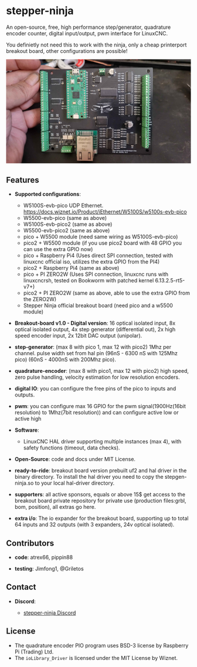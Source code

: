 # stepper-ninja

An open-source, free, high performance step/generator, quadrature encoder counter, digital input/output, pwm interface for LinuxCNC.

You definietly not need this to work with the ninja, only a cheap printerport breakout board, other configurations are possible!

![official breakout board](docs/20250812_165926.jpg)

## Features

- **Supported configurations**:

  - W5100S-evb-pico UDP Ethernet. <https://docs.wiznet.io/Product/iEthernet/W5100S/w5100s-evb-pico>
  - W5500-evb-pico (same as above)
  - W5100S-evb-pico2 (same as above)
  - W5500-evb-pico2 (same as above)
  - pico + W5500 module (need same wiring as W5100S-evb-pico)
  - pico2 + W5500 module (if you use pico2 board with 48 GPIO you can use the extra GPIO now)
  - pico + Raspberry Pi4 (Uses direct SPI connection, tested with linuxcnc official iso, utilizes the extra GPIO from the PI4)
  - pico2 + Raspberry Pi4 (same as above)
  - pico + PI ZERO2W (Uses SPI connection, linuxcnc runs with linuxcncrsh, tested on Bookworm with patched kernel 6.13.2.5-rt5-v7+)
  - pico2 + PI ZERO2W (same as above, able to use the extra GPIO from the ZERO2W)
  - Stepper Ninja official breakout board (need pico and a w5500 module)

- **Breakout-board v1.0 - Digital version**: 16 optical isolated input, 8x optical isolated output, 4x step generator (differential out), 2x high speed encoder input, 2x 12bit DAC output (unipolar).

- **step-generator**: (max 8 with pico 1, max 12 with pico2) 1Mhz per channel. pulse width set from hal pin (96nS - 6300 nS with 125Mhz pico) (60nS - 4000nS with 200Mhz pico).

- **quadrature-encoder**: (max 8 with pico1, max 12 with pico2) high speed, zero pulse handling, velocity estimation for low resolution encoders.

- **digital IO**: you can configure the free pins of the pico to inputs and outputs.

- **pwm**: you can configure max 16 GPIO for the pwm signal(1900Hz(16bit resolution) to 1Mhz(7bit resolution)) and can configure active low or active high

- **Software**:
  - LinuxCNC HAL driver supporting multiple instances (max 4), with safety functions (timeout, data checks).

- **Open-Source**: code and docs under MIT License.

- **ready-to-ride**: breakout board version prebuilt uf2 and hal driver in the binary directory. To install the hal driver you need to copy the stepgen-ninja.so to your local hal-driver directory.

- **supporters**: all active sponsors, equals or above 15$ get access to the breakout board private repository for private use (production files:grbl, bom, position), all extras go here.

- **extra i/o**: The io expander for the breakout board, supporting up to total 64 inputs and 32 outputs (with 3 expanders, 24v optical isolated).

## Contributors

- **code**: atrex66, pippin88

- **testing**: Jimfong1, @Griletos

## Contact

- **Discord**:

  - [stepper-ninja Discord](https://discord.gg/K3CukMJ5)

## License

- The quadrature encoder PIO program uses BSD-3 license by Raspberry Pi (Trading) Ltd.
- The `ioLibrary_Driver` is licensed under the MIT License by Wiznet.